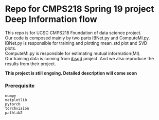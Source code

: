 # Repo for CMPS218 Spring 19 project Deep Information flow
This repo is for UCSC CMPS218 Foundation of data science project.<br/>
Our code is composed mainly by two parts IBNet.py and ComputeMI.py.<br/>
IBNet.py is responsible for training and plotting mean_std plot and SVD plots.<br/>
ComputeMI.py is responsible for estimating mutual information(MI).<br/>
Our training data is coming from [ibsgd](https://github.com/artemyk/ibsgd) project. And we also reproduce the results from their project. 

**This project is still ongoing. Detailed description will come soon**

### Prerequisite

```
numpy
matplotlib
pytorch
torchvision
pathlib2
```
